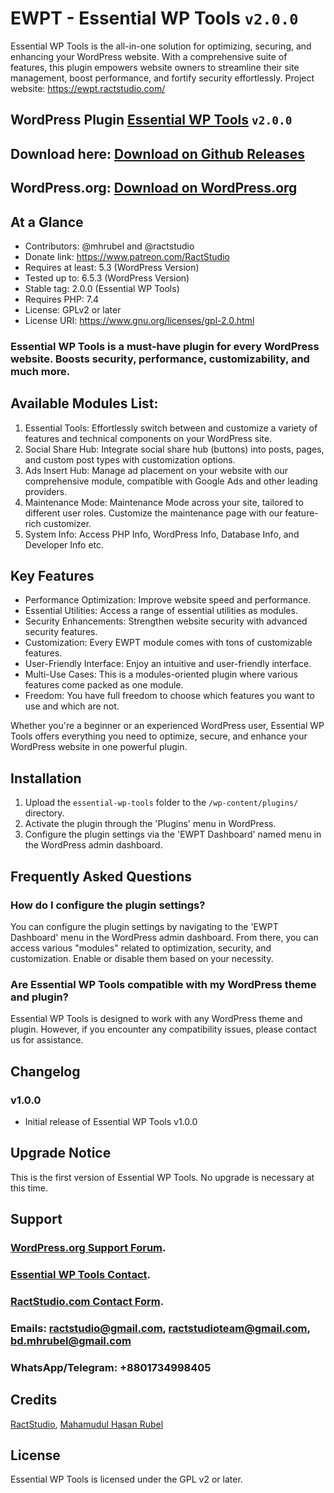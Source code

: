 # EWPT - Essential WP Tools `v2.0.0`

Essential WP Tools is the all-in-one solution for optimizing, securing, and enhancing your WordPress website. With a comprehensive suite of features, this plugin empowers website owners to streamline their site management, boost performance, and fortify security effortlessly. Project website: https://ewpt.ractstudio.com/

## WordPress Plugin **[Essential WP Tools](https://ewpt.ractstudio.com/)** `v2.0.0`
## Download here: [Download on Github Releases](https://github.com/RactStudio/essential-wp-tools/releases)
## WordPress.org: [Download on WordPress.org](https://wordpress.org/plugins/essential-wp-tools/)

## At a Glance

* Contributors:		    @mhrubel and @ractstudio
* Donate link:			  https://www.patreon.com/RactStudio
* Requires at least:  5.3 (WordPress Version)
* Tested up to:		    6.5.3 (WordPress Version)
* Stable tag:			    2.0.0 (Essential WP Tools)
* Requires PHP:		    7.4
* License:					  GPLv2 or later
* License URI:			  https://www.gnu.org/licenses/gpl-2.0.html

### Essential WP Tools is a must-have plugin for every WordPress website. Boosts security, performance, customizability, and much more.

## Available Modules List:

1. Essential Tools: Effortlessly switch between and customize a variety of features and technical components on your WordPress site.
2. Social Share Hub: Integrate social share hub (buttons) into posts, pages, and custom post types with customization options.
3. Ads Insert Hub: Manage ad placement on your website with our comprehensive module, compatible with Google Ads and other leading providers.
4. Maintenance Mode: Maintenance Mode across your site, tailored to different user roles. Customize the maintenance page with our feature-rich customizer.
5. System Info: Access PHP Info, WordPress Info, Database Info, and Developer Info etc.

## Key Features

- Performance Optimization: Improve website speed and performance.
- Essential Utilities: Access a range of essential utilities as modules.
- Security Enhancements: Strengthen website security with advanced security features.
- Customization: Every EWPT module comes with tons of customizable features.
- User-Friendly Interface: Enjoy an intuitive and user-friendly interface.
- Multi-Use Cases: This is a modules-oriented plugin where various features come packed as one module.
- Freedom: You have full freedom to choose which features you want to use and which are not.

Whether you're a beginner or an experienced WordPress user, Essential WP Tools offers everything you need to optimize, secure, and enhance your WordPress website in one powerful plugin.

## Installation

1. Upload the `essential-wp-tools` folder to the `/wp-content/plugins/` directory.
2. Activate the plugin through the 'Plugins' menu in WordPress.
3. Configure the plugin settings via the 'EWPT Dashboard' named menu in the WordPress admin dashboard.


## Frequently Asked Questions

### How do I configure the plugin settings?
You can configure the plugin settings by navigating to the 'EWPT Dashboard' menu in the WordPress admin dashboard. From there, you can access various "modules" related to optimization, security, and customization. Enable or disable them based on your necessity.

### Are Essential WP Tools compatible with my WordPress theme and plugin?
Essential WP Tools is designed to work with any WordPress theme and plugin. However, if you encounter any compatibility issues, please contact us for assistance.

## Changelog

### v1.0.0
* Initial release of Essential WP Tools v1.0.0

## Upgrade Notice

This is the first version of Essential WP Tools. No upgrade is necessary at this time.

## Support

### [WordPress.org Support Forum](https://wordpress.org/support/plugin/essential-wp-tools).
### [Essential WP Tools Contact](https://ewpt.ractstudio.com/contact/).
### [RactStudio.com Contact Form](https://ractstudio.com/contact/).
### Emails: ractstudio@gmail.com, ractstudioteam@gmail.com, bd.mhrubel@gmail.com
### WhatsApp/Telegram: +8801734998405

## Credits

[RactStudio](https://ractstudio.com/), 
[Mahamudul Hasan Rubel](https://mhr.ractstudio.com/)


## License

Essential WP Tools is licensed under the GPL v2 or later.
